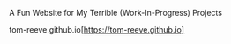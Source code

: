 A Fun Website for My Terrible (Work-In-Progress) Projects

tom-reeve.github.io[https://tom-reeve.github.io]
